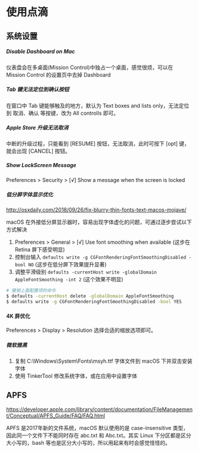 # 使用点滴

## 系统设置

##### Disable Dashboard on Mac

仪表盘会在多桌面(Mission Control)中独占一个桌面，感觉很烦，可以在 Mission Control 的设置页中去掉 Dashboard

##### Tab 键无法定位到确认按钮

在窗口中 Tab 键能够触及的地方，默认为 Text boxes and lists only，无法定位到 取消、确认 等按键，改为 All controlls 即可。

##### Apple Store 升级无法取消

中断的升级过程，只能看到 [RESUME] 按钮，无法取消，此时可按下 [opt] 键，就会出现 [CANCEL] 按钮。

##### Show LockScreen Message

Preferences > Security > [√] Show a message when the screen is locked

##### 低分屏字体显示优化

http://osxdaily.com/2018/09/26/fix-blurry-thin-fonts-text-macos-mojave/

macOS 在外接低分屏显示器时，容易出现字体虚化的问题，可通过逐步尝试以下方式解决

1. Preferences > General > [√] Use font smoothing when available (这步在 Retina 屏下感受明显)
2. 控制台输入 `defaults write -g CGFontRenderingFontSmoothingDisabled -bool NO` (这步在低分屏下效果提升显著)
3. 调整平滑级别 `defaults -currentHost write -globalDomain AppleFontSmoothing -int 2` (这个效果不明显)

```bash
# 撤销上面配置项的命令
$ defaults -currentHost delete -globalDomain AppleFontSmoothing
$ defaults write -g CGFontRenderingFontSmoothingDisabled -bool YES
```

#### 4K 屏优化

Preferences > Display > Resolution 选择合适的缩放选项即可。

##### 微软雅黑

1. 复制 C:\Windows\System\Fonts\msyh.ttf 字体文件到 macOS 下并双击安装字体
2. 使用 TinkerTool 修改系统字体，或在应用中设置字体





## APFS

https://developer.apple.com/library/content/documentation/FileManagement/Conceptual/APFS_Guide/FAQ/FAQ.html

APFS 是2017年新的文件系统，macOS 默认使用的是 case-insensitive 类型，因此同一个文件下不能同时存在 abc.txt 和 Abc.txt。其实 Linux 下分区都是区分大小写的，bash 等也是区分大小写的，所以用起来有时会感觉怪怪的。

